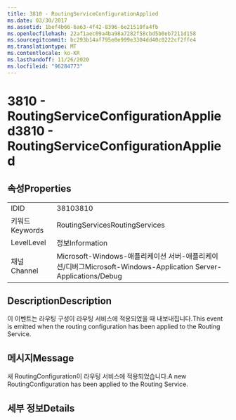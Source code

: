 ```yaml
---
title: 3810 - RoutingServiceConfigurationApplied
ms.date: 03/30/2017
ms.assetid: 1bef4b66-6a63-4f42-8396-6e21510fa4fb
ms.openlocfilehash: 22af1aec09a4ba98a7282f58cbd5b0eb7211d158
ms.sourcegitcommit: bc293b14af795e0e999e3304dd40c0222cf2ffe4
ms.translationtype: MT
ms.contentlocale: ko-KR
ms.lasthandoff: 11/26/2020
ms.locfileid: "96284773"
---
```

# <a name="3810---routingserviceconfigurationapplied"></a><span data-ttu-id="7ec38-102">3810 - RoutingServiceConfigurationApplied</span><span class="sxs-lookup"><span data-stu-id="7ec38-102">3810 - RoutingServiceConfigurationApplied</span></span>

## <a name="properties"></a><span data-ttu-id="7ec38-103">속성</span><span class="sxs-lookup"><span data-stu-id="7ec38-103">Properties</span></span>  
  
|||  
|-|-|  
|<span data-ttu-id="7ec38-104">ID</span><span class="sxs-lookup"><span data-stu-id="7ec38-104">ID</span></span>|<span data-ttu-id="7ec38-105">3810</span><span class="sxs-lookup"><span data-stu-id="7ec38-105">3810</span></span>|  
|<span data-ttu-id="7ec38-106">키워드</span><span class="sxs-lookup"><span data-stu-id="7ec38-106">Keywords</span></span>|<span data-ttu-id="7ec38-107">RoutingServices</span><span class="sxs-lookup"><span data-stu-id="7ec38-107">RoutingServices</span></span>|  
|<span data-ttu-id="7ec38-108">Level</span><span class="sxs-lookup"><span data-stu-id="7ec38-108">Level</span></span>|<span data-ttu-id="7ec38-109">정보</span><span class="sxs-lookup"><span data-stu-id="7ec38-109">Information</span></span>|  
|<span data-ttu-id="7ec38-110">채널</span><span class="sxs-lookup"><span data-stu-id="7ec38-110">Channel</span></span>|<span data-ttu-id="7ec38-111">Microsoft-Windows-애플리케이션 서버-애플리케이션/디버그</span><span class="sxs-lookup"><span data-stu-id="7ec38-111">Microsoft-Windows-Application Server-Applications/Debug</span></span>|  
  
## <a name="description"></a><span data-ttu-id="7ec38-112">Description</span><span class="sxs-lookup"><span data-stu-id="7ec38-112">Description</span></span>  

 <span data-ttu-id="7ec38-113">이 이벤트는 라우팅 구성이 라우팅 서비스에 적용되었을 때 내보내집니다.</span><span class="sxs-lookup"><span data-stu-id="7ec38-113">This event is emitted when the routing configuration has been applied to the Routing Service.</span></span>  
  
## <a name="message"></a><span data-ttu-id="7ec38-114">메시지</span><span class="sxs-lookup"><span data-stu-id="7ec38-114">Message</span></span>  

 <span data-ttu-id="7ec38-115">새 RoutingConfiguration이 라우팅 서비스에 적용되었습니다.</span><span class="sxs-lookup"><span data-stu-id="7ec38-115">A new RoutingConfiguration has been applied to the Routing Service.</span></span>  
  
## <a name="details"></a><span data-ttu-id="7ec38-116">세부 정보</span><span class="sxs-lookup"><span data-stu-id="7ec38-116">Details</span></span>
